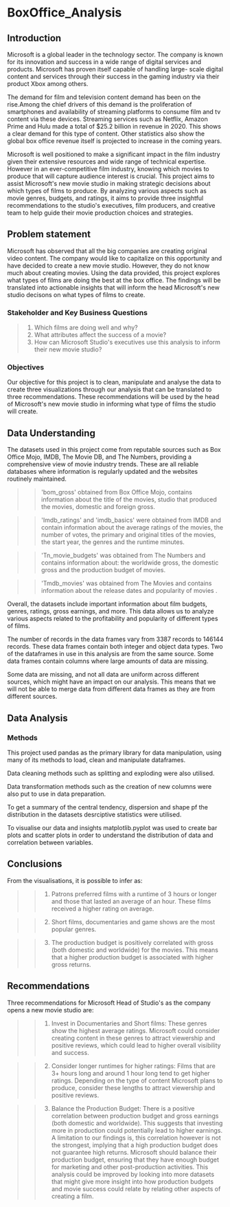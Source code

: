 # BoxOffice_Analysis

## Introduction
Microsoft is a global leader in the technology sector. The company is known for its innovation and success in a wide range of digital services and products. Microsoft has proven itself capable of handling large- scale digital content and services through their success in the gaming industry via their product Xbox among others.

The demand for film and television content demand has been on the rise.Among the chief drivers of this demand is the proliferation of smartphones and availability of streaming platforms to consume film and tv content via these devices. Streaming services such as Netflix, Amazon Prime and Hulu made a total of $25.2 billion in revenue in 2020. This shows a clear demand for this type of content. Other statistics also show the global box office revenue itself is projected to increase in the coming years.

Microsoft is well positioned to make a significant impact in the film industry given their extensive resources and wide range of technical expertise. However in an ever-competitive film industry, knowing which movies to produce that will capture audience interest is crucial. This project aims to assist Microsoft's new movie studio in making strategic decisions about which types of films to produce. By analyzing various aspects such as movie genres, budgets, and ratings, it aims to provide three insightful recommendations to the studio's executives, film producers, and creative team to help guide their movie production choices and strategies.


## Problem statement 
Microsoft has observed that all the big companies are creating original video content. The company would like to capitalize on this opportunity and have decided to create a new movie studio. However, they do not know much about creating movies. Using the data provided, this project explores what types of films are doing the best at the box office. The findings will be translated into actionable insights that will inform the head Microsoft's new studio decisons on what types of films to create.


### Stakeholder and Key Business Questions 
> 1. Which films are doing well and why? 
> 2. What attributes affect the success of a movie? 
> 3. How can Microsoft Studio's executives use this analysis to inform their new movie studio?


### Objectives
Our objective for this project is to clean, manipulate and analyse the data to create three visualizations through our analysis that can be translated to three recommendations. These recommendations will be used by the head of Microsoft's new movie studio in informing what type of films the studio will create. 

## Data Understanding 
The datasets used in this project come from reputable sources such as Box Office Mojo, IMDB, The Movie DB, and The Numbers, providing a comprehensive view of movie industry trends. These are all reliable databases where information is regularly updated and the websites routinely maintained.

>> 'bom_gross' obtained from Box Office Mojo, contains information about the title of the movies, studio that produced the movies, domestic and foreign gross.

>> 'Imdb_ratings' and 'imdb_basics' were obtained from IMDB and contain information about the average ratings of the movies, the number of votes, the primary and original titles of the movies, the start year, the genres and the runtime minutes.

>> 'Tn_movie_budgets' was obtained from The Numbers and contains information about: the worldwide gross, the domestic gross and the production budget of movies.

>> 'Tmdb_movies' was obtained from The Movies and contains information about the release dates and popularity of movies .

Overall, the datasets include important information about film budgets, genres, ratings, gross earnings, and more. This data allows us to analyze various aspects related to the profitability and popularity of different types of films.

The number of records in the data frames vary from 3387 records to 146144 records. These data frames contain both integer and object data types. Two of the dataframes in use in this analysis are from the same source. Some data frames contain columns where large amounts of data are missing.

Some data are missing, and not all data are uniform across different sources, which might have an impact on our analysis. This means that we will not be able to merge data from different data frames as they are from different sources.


## Data Analysis 
### Methods

This project used pandas as the primary library for data manipulation, using many of its methods to load, clean and manipulate dataframes.

Data cleaning methods such as splitting and exploding were also utilised. 

Data transformation methods such as the creation of new columns were also put to use in data preparation.

To get a summary of the central tendency, dispersion and shape pf the distribution in the datasets desrciptive statistics were utilised. 

To visualise our data and insights matplotlib.pyplot was used to create bar plots and scatter plots in order to understand the distribution of data and correlation between variables.


## Conclusions
From the visualisations, it is possible to infer as:
>> 1. Patrons preferred films with a runtime of 3 hours or longer and those that lasted an average of an hour. These films received a higher rating on average.

>> 2. Short films, documentaries and game shows are the most popular genres.

>> 3. The production budget is positively correlated with gross (both domestic and worldwide) for the movies. This means that a higher production budget is associated with higher gross returns.


## Recommendations 
Three recommendations for Microsoft Head of Studio's as the company opens a new movie studio are:

>> 1. Invest in Documentaries and Short films: These genres show the highest average ratings. Microsoft could consider creating content in these genres to attract viewership and positive reviews, which could lead to higher overall visibility and success.

>> 2. Consider longer runtimes for higher ratings: Films that are 3+ hours long and around 1 hour long tend to get higher ratings. Depending on the type of content Microsoft plans to produce, consider these lengths to attract viewership and positive reviews.

>> 3. Balance the Production Budget: There is a positive correlation between production budget and gross earnings (both domestic and worldwide). This suggests that investing more in production could potentially lead to higher earnings. A limitation to our findings is,  this correlation however  is not the strongest, implying that a high production budget does not guarantee high returns. Microsoft should balance their production budget, ensuring that they have enough budget for marketing and other post-production activities. This analysis could be improved by looking into more datasets that might give more insight into how production budgets and movie success could relate by relating other aspects of creating a film. 

